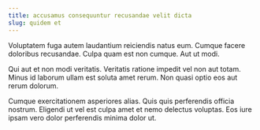 ```yaml
---
title: accusamus consequuntur recusandae velit dicta
slug: quidem et
---
```


Voluptatem fuga autem laudantium reiciendis natus eum. Cumque facere doloribus recusandae. Culpa quam est non cumque. Aut ut modi.

Qui aut et non modi veritatis. Veritatis ratione impedit vel non aut totam. Minus id laborum ullam est soluta amet rerum. Non quasi optio eos aut rerum dolorum.

Cumque exercitationem asperiores alias. Quis quis perferendis officia nostrum. Eligendi ut vel est culpa amet et nemo delectus voluptas. Eos iure ipsam vero dolor perferendis minima dolor ut.
